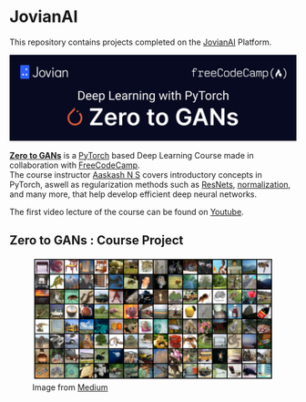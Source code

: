 # JovianAI
 This repository contains projects completed on the [JovianAI](https://www.jovian.ai/) Platform.
 
 ![ ](https://github.com/Husain0007/JovianAI/blob/main/Images/Banner-1.png)
 
<b>[Zero to GANs](https://jovian.ai/learn/deep-learning-with-pytorch-zero-to-gans)</b> is a [PyTorch](https://pytorch.org/) based Deep Learning Course made in collaboration with [FreeCodeCamp](https://www.youtube.com/channel/UC8butISFwT-Wl7EV0hUK0BQ). <br>
The course instructor [Aaskash N S](https://jovian.ai/aakashns) covers introductory concepts in PyTorch, aswell as regularization methods such as [ResNets](https://towardsdatascience.com/residual-blocks-building-blocks-of-resnet-fd90ca15d6ec), [normalization](https://towardsdatascience.com/batch-normalization-and-dropout-in-neural-networks-explained-with-pytorch-47d7a8459bcd), and many more, that help develop efficient deep neural networks.

The first video lecture of the course can be found on [Youtube](https://www.youtube.com/watch?v=5ioMqzMRFgM&t=1409s&ab_channel=freeCodeCamp.org). <br>


## Zero to GANs : Course Project 
<figure class="image">
  <img src="https://github.com/Husain0007/JovianAI/blob/main/Images/cifar-100-sample.png" alt="sss">
  <figcaption>Image from <a href="https://medium.com/@alitbk/image-classification-in-a-nutshell-5-different-modelling-approaches-in-pytorch-with-cifar100-8f690866b373">Medium</a>
</figcaption>
</figure>
